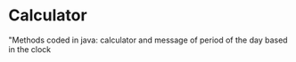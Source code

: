 # Calculator
"Methods coded in java: calculator and message of period of the day based in the clock
